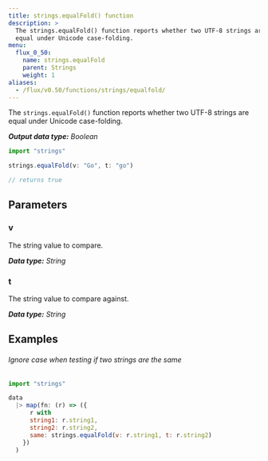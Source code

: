 ```yaml
---
title: strings.equalFold() function
description: >
  The strings.equalFold() function reports whether two UTF-8 strings are
  equal under Unicode case-folding.
menu:
  flux_0_50:
    name: strings.equalFold
    parent: Strings
    weight: 1
aliases:
  - /flux/v0.50/functions/strings/equalfold/
---
```


The `strings.equalFold()` function reports whether two UTF-8 strings are equal
under Unicode case-folding.

_**Output data type:** Boolean_

```js
import "strings"

strings.equalFold(v: "Go", t: "go")

// returns true
```

## Parameters

### v
The string value to compare.

_**Data type:** String_

### t
The string value to compare against.

_**Data type:** String_

## Examples

###### Ignore case when testing if two strings are the same
```js
import "strings"

data
  |> map(fn: (r) => ({
      r with
      string1: r.string1,
      string2: r.string2,
      same: strings.equalFold(v: r.string1, t: r.string2)
    })
  )
```
